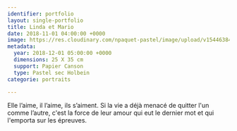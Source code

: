 ```yaml
---
identifier: portfolio
layout: single-portfolio
title: Linda et Mario
date: 2018-11-01 04:00:00 +0000
image: https://res.cloudinary.com/npaquet-pastel/image/upload/v1544638482/DSC05386-4.jpg
metadata:
  year: 2018-12-01 05:00:00 +0000
  dimensions: 25 X 35 cm
  support: Papier Canson
  type: Pastel sec Holbein
categorie: portraits

---
```

Elle l’aime, il l’aime, ils s’aiment. Si la vie a déjà menacé de quitter l'un comme l’autre, c'est la force de leur amour qui eut le dernier mot et qui l'emporta sur les épreuves. 